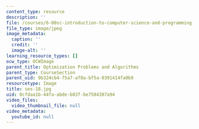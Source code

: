 ```yaml
---
content_type: resource
description: ''
file: /courses/6-00sc-introduction-to-computer-science-and-programming-spring-2011/0cfdaa1b44faabdeb83fbe7584387a94_ses-18.jpg
file_type: image/jpeg
image_metadata:
  caption: ''
  credit: ''
  image-alt: ''
learning_resource_types: []
ocw_type: OCWImage
parent_title: Optimization Problems and Algorithms
parent_type: CourseSection
parent_uid: 9b324cb4-75a7-af8a-bf5a-0391414fa0b9
resourcetype: Image
title: ses-18.jpg
uid: 0cfdaa1b-44fa-abde-b83f-be7584387a94
video_files:
  video_thumbnail_file: null
video_metadata:
  youtube_id: null
---
```


